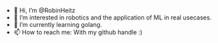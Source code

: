 - 👋 Hi, I’m @RobinHeitz
- 👀 I’m interested in robotics and the application of ML in real usecases. 
- 🌱 I’m currently learning golang.
- 📫 How to reach me: With my github handle :)

<!---
RobinHeitz/RobinHeitz is a ✨ special ✨ repository because its `README.md` (this file) appears on your GitHub profile.
You can click the Preview link to take a look at your changes.
--->
